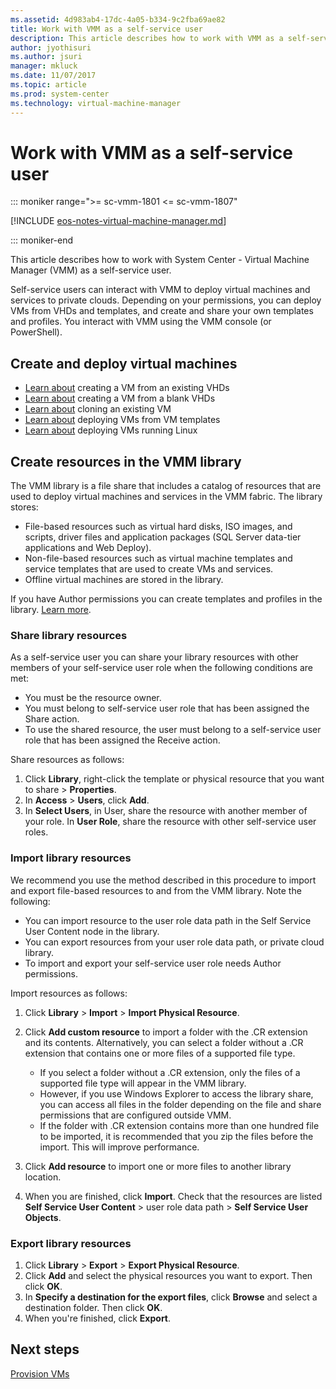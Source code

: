 ```yaml
---
ms.assetid: 4d983ab4-17dc-4a05-b334-9c2fba69ae82
title: Work with VMM as a self-service user
description: This article describes how to work with VMM as a self-service user
author: jyothisuri
ms.author: jsuri
manager: mkluck
ms.date: 11/07/2017
ms.topic: article
ms.prod: system-center
ms.technology: virtual-machine-manager
---
```



# Work with VMM as a self-service user

::: moniker range=">= sc-vmm-1801 <= sc-vmm-1807"

[!INCLUDE [eos-notes-virtual-machine-manager.md](../includes/eos-notes-virtual-machine-manager.md)]

::: moniker-end


This article describes how to work with System Center - Virtual Machine Manager (VMM) as a self-service user.

Self-service users can interact with VMM to deploy virtual machines and services to private clouds. Depending on your permissions, you can deploy VMs from VHDs and templates, and create and share your own templates and profiles. You interact with VMM using the VMM console (or PowerShell).

## Create and deploy virtual machines

- [Learn about](vm-existing-disk.md) creating a VM from an existing VHDs
- [Learn about](vm-blank-disk.md) creating a VM from a blank VHDs
- [Learn about](vm-clone.md) cloning an existing VM
- [Learn about](vm-template.md) deploying VMs from VM templates
- [Learn about](vm-linux.md) deploying VMs running Linux

## Create resources in the VMM library

The VMM library is a file share that includes a catalog of resources that are used to deploy virtual machines and services in the VMM fabric. The library stores:

- File-based resources such as virtual hard disks, ISO images, and scripts, driver files and application packages (SQL Server data-tier applications and Web Deploy).
- Non-file-based resources such as virtual machine templates and service templates that are used to create VMs and services.
- Offline virtual machines are stored in the library.

If you have Author permissions you can create templates and profiles in the library. [Learn more](manage-library-server.md).

### Share library resources

As a self-service user you can share your library resources with other members of your self-service user role when the following conditions are met:

- You must be the resource owner.
- You must belong to self-service user role that has been assigned the Share action.
- To use the shared resource, the user must belong to a self-service user role that has been assigned the Receive action.

Share resources as follows:

1. Click **Library**, right-click the template or physical resource that you want to share > **Properties**.
2. In **Access** > **Users**, click **Add**.
3. In **Select Users**, in User, share the resource with another member of your role. In **User Role**, share the resource with other self-service user roles.


### Import library resources

We recommend you use the method described in this procedure to import and export file-based resources to and from the VMM library. Note the following:

- You can import resource to the user role data path in the Self Service User Content node in the library.
- You can export resources from your user role data path, or private cloud library.
- To import and export your self-service user role needs Author permissions.

Import resources as follows:

1. Click **Library** > **Import** > **Import Physical Resource**.
2. Click **Add custom resource** to import a folder with the .CR extension and its contents. Alternatively, you can select a folder without a .CR extension that contains one or more files of a supported file type.

    - If you select a folder without a .CR extension, only the files of a supported file type will appear in the VMM library.
    - However, if you use Windows Explorer to access the library share, you can access all files in the folder depending on the file and share permissions that are configured outside VMM.
    - If the folder with .CR extension contains more than one hundred file to be imported, it is recommended that you zip the files before the import. This will improve performance.

3. Click **Add resource** to import one or more files to another library location.
4. When you are finished, click **Import**. Check that the resources are listed **Self Service User Content** > user role data path > **Self Service User Objects**.

### Export library resources

1. Click **Library** > **Export** > **Export Physical Resource**.
2. Click **Add** and select the physical resources you want to export. Then click **OK**.
3. In **Specify a destination for the export files**, click **Browse** and select a destination folder. Then click **OK**.
4. When you're finished, click **Export**.

## Next steps

[Provision VMs](provision-vms.md)

